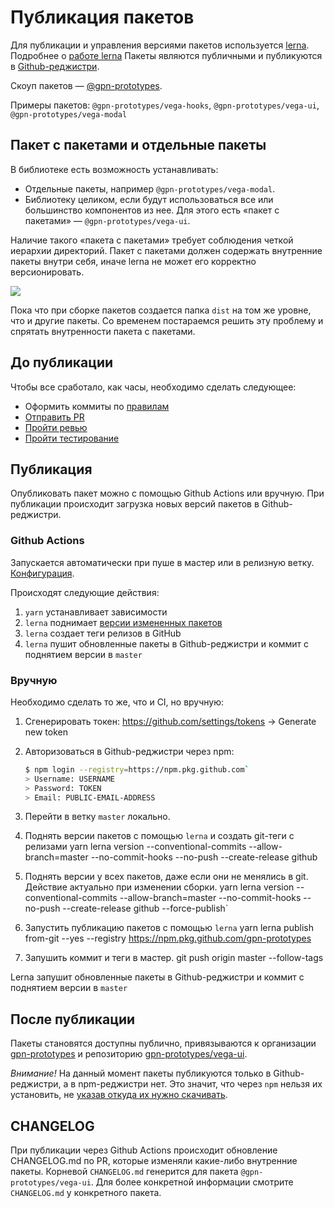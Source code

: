 # Публикация пакетов

Для публикации и управления версиями пакетов используется [lerna](https://lerna.js.org/). Подробнее о [работе lerna](lerna.md)
Пакеты являются публичными и публикуются в [Github-реджистри](https://npm.pkg.github.com).

Скоуп пакетов — [@gpn-prototypes](https://github.com/orgs/gpn-prototypes/packages).

Примеры пакетов: `@gpn-prototypes/vega-hooks`, `@gpn-prototypes/vega-ui`, `@gpn-prototypes/vega-modal`

## Пакет с пакетами и отдельные пакеты

В библиотеке есть возможность устанавливать:

- Отдельные пакеты, например `@gpn-prototypes/vega-modal`.
- Библиотеку целиком, если будут использоваться все или большинство компонентов из нее. Для этого есть «пакет с пакетами» — `@gpn-prototypes/vega-ui`.

Наличие такого «пакета с пакетами» требует соблюдения четкой иерархии директорий. Пакет с пакетами должен содержать внутренние пакеты внутри себя, иначе lerna не может его корректно версионировать.

![](http://s.csssr.ru/U02GZ926T/2020-05-15-1511-aenyraj433.jpg)

Пока что при сборке пакетов создается папка `dist` на том же уровне, что и другие пакеты. Со временем постараемся решить эту проблему и спрятать внутренности пакета с пакетами.

## До публикации

Чтобы все сработало, как часы, необходимо сделать следующее:

- Оформить коммиты по [правилам](commits-style.md)
- [Отправить PR](pr-style.md)
- [Пройти ревью](review.md)
- [Пройти тестирование](qa-flow.md)

## Публикация

Опубликовать пакет можно с помощью Github Actions или вручную. При публикации происходит загрузка новых версий пакетов в Github-реджистри.

### Github Actions

Запускается автоматически при пуше в мастер или в релизную ветку. [Конфигурация](../.github/workflows/publish.yml).

Происходят следующие действия:

1.  `yarn` устанавливает зависимости
2.  `lerna` поднимает [версии измененных пакетов](lerna.md)
3.  `lerna` создает теги релизов в GitHub
4.  `lerna` пушит обновленные пакеты в Github-реджистри и коммит с поднятием версии в `master`

### Вручную

Необходимо сделать то же, что и CI, но вручную:

1.  Сгенерировать токен: <https://github.com/settings/tokens> → Generate new token

2.  Авторизоваться в Github-реджистри через npm:

    ```bash
    $ npm login --registry=https://npm.pkg.github.com`
    > Username: USERNAME
    > Password: TOKEN
    > Email: PUBLIC-EMAIL-ADDRESS
    ```

3.  Перейти в ветку `master` локально.

4.  Поднять версии пакетов с помощью `lerna` и создать git-теги с релизами
    yarn lerna version --conventional-commits --allow-branch=master --no-commit-hooks --no-push --create-release github

5.  Поднять версии у всех пакетов, даже если они не менялись в git. Действие актуально при изменении сборки.
    yarn lerna version --conventional-commits --allow-branch=master --no-commit-hooks --no-push --create-release github --force-publish`

6.  Запустить публикацию пакетов с помощью `lerna`
    yarn lerna publish from-git --yes --registry https://npm.pkg.github.com/gpn-prototypes

7.  Запушить коммит и теги в мастер.
    git push origin master --follow-tags

Lerna запушит обновленные пакеты в Github-реджистри и коммит с поднятием версии в `master`

## После публикации

Пакеты становятся доступны публично, привязываются к организации [gpn-prototypes](https://github.com/orgs/gpn-prototypes/packages) и репозиторию [gpn-prototypes/vega-ui](https://github.com/gpn-prototypes/vega-ui/packages).

_Внимание!_ На данный момент пакеты публикуются только в Github-реджистри, а в npm-реджистри нет. Это значит, что через `npm` нельзя их установить, не [указав откуда их нужно скачивать](package-installation.md).

## CHANGELOG

При публикации через Github Actions происходит обновление CHANGELOG.md по PR, которые изменяли какие-либо внутренние пакеты. Корневой `CHANGELOG.md` генерится для пакета `@gpn-prototypes/vega-ui`. Для более конкретной информации смотрите `CHANGELOG.md` у конкретного пакета.
